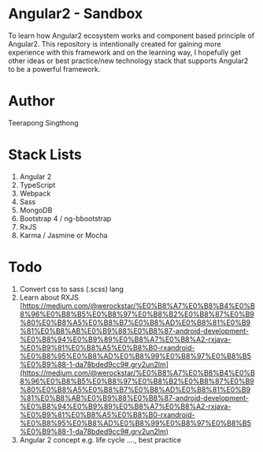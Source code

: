 # Angular2 - Sandbox
To learn how Angular2 ecosystem works and component based principle of Angular2. This repository is intentionally created for gaining more experience with this framework and on the learning way, I hopefully get other ideas or best practice/new technology stack that supports Angular2 to be a powerful framework.

# Author
Teerapong Singthong

# Stack Lists
1. Angular 2
2. TypeScript
4. Webpack
5. Sass
6. MongoDB
7. Bootstrap 4 / ng-bbootstrap
8. RxJS
9. Karma / Jasmine or Mocha

# Todo
1. Convert css to sass (.scss) lang
2. Learn about RXJS [https://medium.com/@werockstar/%E0%B8%A7%E0%B8%B4%E0%B8%96%E0%B8%B5%E0%B8%97%E0%B8%B2%E0%B8%87%E0%B9%80%E0%B8%A5%E0%B8%B7%E0%B8%AD%E0%B8%81%E0%B9%81%E0%B8%AB%E0%B9%88%E0%B8%87-android-development-%E0%B8%94%E0%B9%89%E0%B8%A7%E0%B8%A2-rxjava-%E0%B9%81%E0%B8%A5%E0%B8%B0-rxandroid-%E0%B8%95%E0%B8%AD%E0%B8%99%E0%B8%97%E0%B8%B5%E0%B9%88-1-da78bded9cc9#.grv2un2lm](https://medium.com/@werockstar/%E0%B8%A7%E0%B8%B4%E0%B8%96%E0%B8%B5%E0%B8%97%E0%B8%B2%E0%B8%87%E0%B9%80%E0%B8%A5%E0%B8%B7%E0%B8%AD%E0%B8%81%E0%B9%81%E0%B8%AB%E0%B9%88%E0%B8%87-android-development-%E0%B8%94%E0%B9%89%E0%B8%A7%E0%B8%A2-rxjava-%E0%B9%81%E0%B8%A5%E0%B8%B0-rxandroid-%E0%B8%95%E0%B8%AD%E0%B8%99%E0%B8%97%E0%B8%B5%E0%B9%88-1-da78bded9cc9#.grv2un2lm)
3. Angular 2 concept e.g. life cycle ...., best practice
